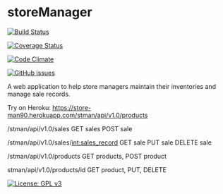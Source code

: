 # storeManager

[![Build Status](https://travis-ci.com/hogum/storeManager.svg?branch=master)](https://travis-ci.com/hogum/storeManager)

[![Coverage Status](https://coveralls.io/repos/github/hogum/storeManager/badge.svg?branch=project-app)](https://coveralls.io/github/hogum/storeManager?branch=project-app)

[![Code Climate](https://codeclimate.com/github/codeclimate/codeclimate/badges/gpa.svg)](https://codeclimate.com/github/hogum/storeManager)

[![GitHub issues](https://img.shields.io/github/issues/hogum/storeManager.svg?style=for-the-badge)](https://github.com/hogum/storeManager/issues)

A web application to help store managers maintain their inventories and manage sale records.


Try on Heroku: https://store-man90.herokuapp.com/stman/api/v1.0/products

/stman/api/v1.0/sales
GET sales 
POST sale
 
/stman/api/v1.0/sales/<int:sales_record>
GET sale
PUT sale
DELETE sale

/stman/api/v1.0/products
GET products, POST product

stman/api/v1.0/products/id
GET product, PUT, DELETE

[![License: GPL v3](https://img.shields.io/badge/License-GPL%20v3-blue.svg)](https://www.gnu.org/licenses/gpl-3.0)
